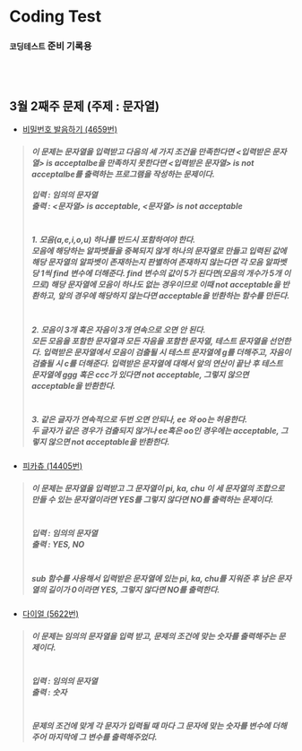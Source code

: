 # Coding Test

### `코딩테스트` 준비 기록용

<br/>
<br/>

## 3월 2째주 문제 (주제 : 문자열)
- [비밀번호 발음하기 (4659번)](https://www.acmicpc.net/problem/4659)

> ##### 이 문제는 문자열을 입력받고 다음의 세 가지 조건을 만족한다면 <입력받은 문자열> is acceptalbe을 만족하지 못한다면 <입력받은 문자열> is not acceptalbe를 출력하는 프로그램을 작성하는 문제이다. <br/><br/> 입력 : 임의의 문자열 <br/> 출력 : <문자열> is acceptable, <문자열> is not acceptable <br/>
> ##### <br/> 1. 모음(a,e,i,o,u) 하나를 반드시 포함하여야 한다. <br/> 모음에 해당하는 알파벳들을 중복되지 않게 하나의 문자열로 만들고 입력된 값에 해당 문자열의 알파벳이 존재하는지 판별하여 존재하지 않는다면 각 모음 알파벳 당 1씩 find 변수에 더해준다. find 변수의 값이 5가 된다면(모음의 개수가 5개 이므로) 해당 문자열에 모음이 하나도 없는 경우이므로 이때 not acceptable을 반환하고, 앞의 경우에 해당하지 않는다면 acceptable을 반환하는 함수를 만든다.
> ##### <br/> 2. 모음이 3개 혹은 자음이 3개 연속으로 오면 안 된다. <br/> 모든 모음을 포함한 문자열과 모든 자음을 포함한 문자열, 테스트 문자열을 선언한다. 입력받은 문자열에서 모음이 검출될 시 테스트 문자열에 g를 더해주고, 자음이 검출될 시 c를 더해준다. 입력받은 문자열에 대해서 앞의 연산이 끝난 후 테스트 문자열에 ggg 혹은 ccc가 있다면 not acceptable, 그렇지 않으면 acceptable을 반환한다.
> ##### <br/> 3. 같은 글자가 연속적으로 두번 오면 안되나, ee 와 oo는 허용한다. <br/> 두 글자가 같은 경우가 검출되지 않거나 ee혹은 oo인 경우에는 acceptable, 그렇지 않으면 not acceptable을 반환한다.

- [피카츄 (14405번)](https://www.acmicpc.net/problem/14405)

> ##### 이 문제는 문자열을 입력받고 그 문자열이 pi, ka, chu 이 세 문자열의 조합으로 만들 수 있는 문자열이라면 YES를 그렇지 않다면 NO를 출력하는 문제이다.
> ##### <br/>입력 :  임의의 문자열 <br/>출력 : YES, NO
> ##### <br/>sub 함수를 사용해서 입력받은 문자열에 있는 pi, ka, chu를 지워준 후 남은 문자열의 길이가 0이라면 YES, 그렇지 않다면 NO를 출력한다.

- [다이얼 (5622번)](https://www.acmicpc.net/problem/5622)

> ##### 이 문제는 임의의 문자열을 입력 받고, 문제의 조건에 맞는 숫자를 출력해주는 문제이다.
> ##### <br/>입력 : 임의의 문자열 <br/>출력 : 숫자
> ##### <br/>문제의 조건에 맞게 각 문자가 입력될 때 마다 그 문자에 맞는 숫자를 변수에 더해주어 마지막에 그 변수를 출력해주었다.
